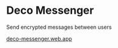 # Deco Messenger
Send encrypted messages between users

[deco-messenger.web.app](https://deco-messenger.web.app)